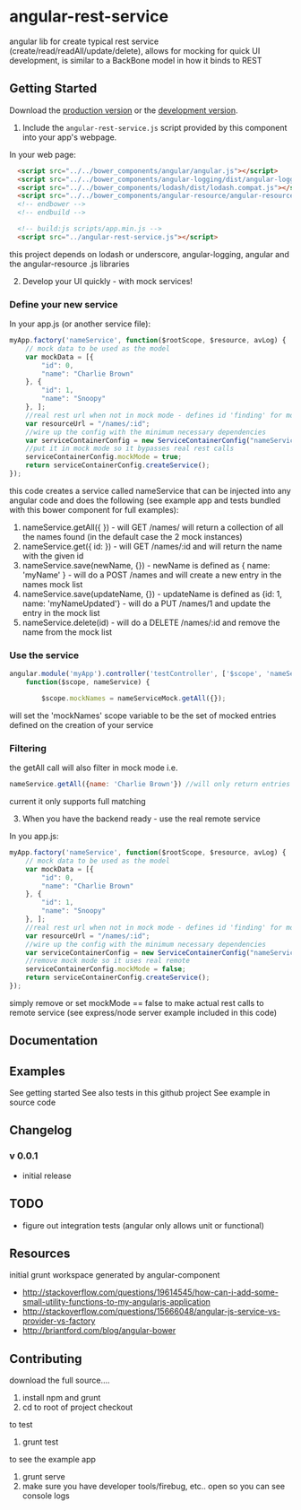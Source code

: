 # angular-rest-service

angular lib for create typical rest service (create/read/readAll/update/delete),
allows for mocking for quick UI development, is similar to a BackBone model in how it binds to REST

## Getting Started

Download the [production version][min] or the [development version][max].

[min]: https://raw.github.com/aronvaughan/angular-rest-service/master/dist/angular-rest-service.min.js
[max]: https://raw.github.com/aronvaughan/angular-rest-service/master/dist/angular-rest-service.js

1. Include the `angular-rest-service.js` script provided by this component into your app's webpage.

In your web page:

```html
  <script src="../../bower_components/angular/angular.js"></script>
  <script src="../../bower_components/angular-logging/dist/angular-logging.min.js"></script>
  <script src="../../bower_components/lodash/dist/lodash.compat.js"></script>
  <script src="../../bower_components/angular-resource/angular-resource.js"></script>
  <!-- endbower -->
  <!-- endbuild -->

  <!-- build:js scripts/app.min.js -->
  <script src="../angular-rest-service.js"></script>
```
this project depends on lodash or underscore, angular-logging, angular and the angular-resource .js libraries

2. Develop your UI quickly - with mock services!


### Define your new service
In your app.js (or another service file):

```js
myApp.factory('nameService', function($rootScope, $resource, avLog) {
    // mock data to be used as the model
    var mockData = [{
        "id": 0,
        "name": "Charlie Brown"
    }, {
        "id": 1,
        "name": "Snoopy"
    }, ];
    //real rest url when not in mock mode - defines id 'finding' for mock mode
    var resourceUrl = "/names/:id";
    //wire up the config with the minimum necessary dependencies
    var serviceContainerConfig = new ServiceContainerConfig("nameServiceMock", resourceUrl, mockData, $rootScope, $resource, avLog);
    //put it in mock mode so it bypasses real rest calls
    serviceContainerConfig.mockMode = true;
    return serviceContainerConfig.createService();
});
```

this code creates a service called nameService that can be injected into any angular code and does the following (see example app
and tests bundled with this bower component for full examples):

1. nameService.getAll({ }) - will GET /names/  will return a collection of all the names found (in the default case the 2 mock instances)
2. nameService.get({ id: <id> }) - will GET /names/:id and will return the name with the given id
3. nameService.save(newName, {})  - newName is defined as { name: 'myName' } - will do a POST /names and will create a new entry in the names mock list
4. nameService.save(updateName, {}) - updateName is defined as {id: 1, name: 'myNameUpdated'} - will do a PUT /names/1 and update the entry in the mock list
5. nameService.delete(id) - will do a DELETE /names/:id and remove the name from the mock list

### Use the service
```js
angular.module('myApp').controller('testController', ['$scope', 'nameService',
    function($scope, nameService) {

        $scope.mockNames = nameServiceMock.getAll({});

```

will set the 'mockNames' scope variable to be the set of mocked entries defined on the creation of your service

### Filtering

the getAll call will also filter in mock mode i.e.
```js
nameService.getAll({name: 'Charlie Brown'}) //will only return entries that have the name Charlie Brown
```
current it only supports full matching

3. When you have the backend ready - use the real remote service

In you app.js:

```js
myApp.factory('nameService', function($rootScope, $resource, avLog) {
    // mock data to be used as the model
    var mockData = [{
        "id": 0,
        "name": "Charlie Brown"
    }, {
        "id": 1,
        "name": "Snoopy"
    }, ];
    //real rest url when not in mock mode - defines id 'finding' for mock mode
    var resourceUrl = "/names/:id";
    //wire up the config with the minimum necessary dependencies
    var serviceContainerConfig = new ServiceContainerConfig("nameServiceMock", resourceUrl, mockData, $rootScope, $resource, avLog);
    //remove mock mode so it uses real remote
    serviceContainerConfig.mockMode = false;
    return serviceContainerConfig.createService();
});
```

simply remove or set mockMode == false to make actual rest calls to remote service (see express/node server example included in this code)


## Documentation

## Examples
See getting started
See also tests in this github project
See example in source code

## Changelog

### v 0.0.1

* initial release

## TODO

* figure out integration tests (angular only allows unit or functional)

## Resources

initial grunt workspace generated by angular-component

* http://stackoverflow.com/questions/19614545/how-can-i-add-some-small-utility-functions-to-my-angularjs-application
* http://stackoverflow.com/questions/15666048/angular-js-service-vs-provider-vs-factory
* http://briantford.com/blog/angular-bower

## Contributing

download the full source....

1. install npm and grunt
2. cd to root of project checkout

to test

1. grunt test

to see the example app

1. grunt serve
2. make sure you have developer tools/firebug, etc.. open so you can see console logs

